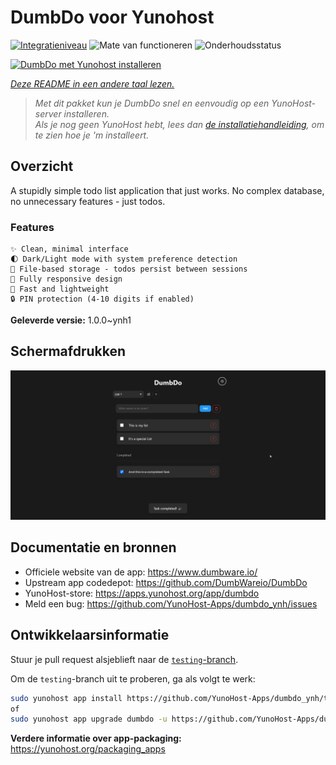 <!--
NB: Deze README is automatisch gegenereerd door <https://github.com/YunoHost/apps/tree/master/tools/readme_generator>
Hij mag NIET handmatig aangepast worden.
-->

# DumbDo voor Yunohost

[![Integratieniveau](https://apps.yunohost.org/badge/integration/dumbdo)](https://ci-apps.yunohost.org/ci/apps/dumbdo/)
![Mate van functioneren](https://apps.yunohost.org/badge/state/dumbdo)
![Onderhoudsstatus](https://apps.yunohost.org/badge/maintained/dumbdo)

[![DumbDo met Yunohost installeren](https://install-app.yunohost.org/install-with-yunohost.svg)](https://install-app.yunohost.org/?app=dumbdo)

*[Deze README in een andere taal lezen.](./ALL_README.md)*

> *Met dit pakket kun je DumbDo snel en eenvoudig op een YunoHost-server installeren.*  
> *Als je nog geen YunoHost hebt, lees dan [de installatiehandleiding](https://yunohost.org/install), om te zien hoe je 'm installeert.*

## Overzicht

A stupidly simple todo list application that just works. No complex database, no unnecessary features - just todos.

### Features

    ✨ Clean, minimal interface
    🌓 Dark/Light mode with system preference detection
    💾 File-based storage - todos persist between sessions
    📱 Fully responsive design
    🚀 Fast and lightweight
    🔒 PIN protection (4-10 digits if enabled)




**Geleverde versie:** 1.0.0~ynh1

## Schermafdrukken

![Schermafdrukken van DumbDo](./doc/screenshots/screeshot.png)

## Documentatie en bronnen

- Officiele website van de app: <https://www.dumbware.io/>
- Upstream app codedepot: <https://github.com/DumbWareio/DumbDo>
- YunoHost-store: <https://apps.yunohost.org/app/dumbdo>
- Meld een bug: <https://github.com/YunoHost-Apps/dumbdo_ynh/issues>

## Ontwikkelaarsinformatie

Stuur je pull request alsjeblieft naar de [`testing`-branch](https://github.com/YunoHost-Apps/dumbdo_ynh/tree/testing).

Om de `testing`-branch uit te proberen, ga als volgt te werk:

```bash
sudo yunohost app install https://github.com/YunoHost-Apps/dumbdo_ynh/tree/testing --debug
of
sudo yunohost app upgrade dumbdo -u https://github.com/YunoHost-Apps/dumbdo_ynh/tree/testing --debug
```

**Verdere informatie over app-packaging:** <https://yunohost.org/packaging_apps>
